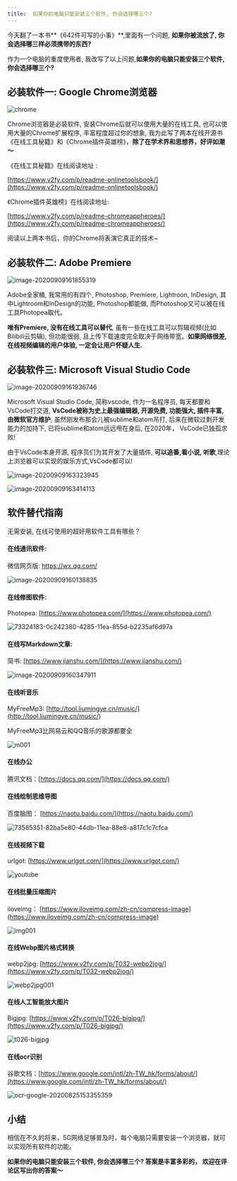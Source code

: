 ```yaml
---
title:  如果你的电脑只能安装三个软件, 你会选择哪三个?
---
```


今天翻了一本书**《642件可写的小事》**,里面有一个问题, **如果你被流放了, 你会选择哪三样必须携带的东西?**

作为一个电脑的重度使用者, 我改写了以上问题,**如果你的电脑只能安装三个软件, 你会选择哪三个?**

## 必装软件一: Google Chrome浏览器



![chrome](https://www.v2fy.com/asset/0i/jikemiji/jikemiji-md/kr-000117.assets/chrome.png)


Chrome浏览器是必装软件, 安装Chrome后就可以使用大量的在线工具, 也可以使用大量的Chrome扩展程序, 丰富程度超过你的想象, 我为此写了两本在线开源书《在线工具秘籍》和《Chrome插件英雄榜》，**除了在学术界和思想界，好评如潮～**



《在线工具秘籍》在线阅读地址 :

[https://www.v2fy.com/p/readme-onlinetoolsbook/](https://www.v2fy.com/p/readme-onlinetoolsbook/)



《Chrome插件英雄榜》在线阅读地址:

[https://www.v2fy.com/p/readme-chromeappheroes/](https://www.v2fy.com/p/readme-chromeappheroes/)



阅读以上两本书后，你的Chrome将表演它真正的技术~



## 必装软件二: Adobe Premiere

![image-20200909161855319](https://www.v2fy.com/asset/0i/jikemiji/jikemiji-md/kr-000117.assets/image-20200909161855319.png)



Adobe全家桶, 我常用的有四个, Photoshop, Premiere, Lightroon, InDesign, 其中Lightroom和InDesign的功能, Photoshop都能做, 而Photoshop又可以被在线工具Photopea取代。

**唯有Premiere, 没有在线工具可以替代**, 虽有一些在线工具可以剪辑视频(比如Bilibili云剪辑), 但功能很弱, 且上传下载速度完全取决于网络带宽。**如果网络很差, 在线视频编辑的用户体验, 一定会让用户怀疑人生.**



## 必装软件三: Microsoft Visual Studio Code

![image-20200909161936746](https://www.v2fy.com/asset/0i/jikemiji/jikemiji-md/kr-000117.assets/image-20200909161936746.png)



Microsoft Visual Studio Code, 简称vscode, 作为一名程序员, 每天都要和VsCode打交道, **VsCode被称为史上最强编辑器, 开源免费, 功能强大, 插件丰富, 由微软官方维护**, 虽然刚发布那会儿被sublime和atom吊打, 后来在微软过剩开发能力的加持下, 已将sublime和atom远远甩在身后, 在2020年， VsCode已独孤求败!

由于VsCode本身开源, 程序员们为其开发了大量插件, **可以追番,看小说, 听歌**,理论上浏览器可以实现的娱乐方式,VsCode都可以!

![image-20200909163323945](https://www.v2fy.com/asset/0i/jikemiji/jikemiji-md/kr-000117.assets/image-20200909163323945.png)



![image-20200909163414113](https://www.v2fy.com/asset/0i/jikemiji/jikemiji-md/kr-000117.assets/image-20200909163414113.png)


## 软件替代指南

无需安装, 在线可使用的超好用软件工具有哪些？

#### 在线通讯软件:

微信网页版: https://wx.qq.com/



![image-20200909160138835](https://www.v2fy.com/asset/0i/jikemiji/jikemiji-md/kr-000117.assets/image-20200909160138835.png)

#### 在线修图软件:

Photopea:  [https://www.photopea.com/](https://www.photopea.com/)



![73324183-0c242380-4285-11ea-855d-b2235af6d97a](https://www.v2fy.com/asset/0i/jikemiji/jikemiji-md/kr-000117.assets/73324183-0c242380-4285-11ea-855d-b2235af6d97a.gif)




#### 在线写Markdown文章:

简书: [https://www.jianshu.com/](https://www.jianshu.com/)



![image-20200909160347911](https://www.v2fy.com/asset/0i/jikemiji/jikemiji-md/kr-000117.assets/image-20200909160347911.png)

#### 在线听音乐

MyFreeMp3: [http://tool.liumingye.cn/music/](http://tool.liumingye.cn/music/)

MyFreeMp3比网易云和QQ音乐的歌源都要全



![m001](https://www.v2fy.com/asset/0i/jikemiji/jikemiji-md/kr-000117.assets/m001.gif)



#### 在线办公

腾讯文档：[https://docs.qq.com/](https://docs.qq.com/)




#### 在线绘制思维导图

百度脑图： [https://naotu.baidu.com/](https://naotu.baidu.com/)



![73585351-82ba5e80-44db-11ea-88e8-a817c1c7cfca](https://www.v2fy.com/asset/0i/jikemiji/jikemiji-md/kr-000117.assets/73585351-82ba5e80-44db-11ea-88e8-a817c1c7cfca.gif)


#### 在线视频下载

urlgot: [https://www.urlgot.com/](https://www.urlgot.com/)



![youtube](https://www.v2fy.com/asset/0i/jikemiji/jikemiji-md/kr-000117.assets/youtube.gif)




#### 在线批量压缩图片


iloveimg： [https://www.iloveimg.com/zh-cn/compress-image](https://www.iloveimg.com/zh-cn/compress-image)



![img001](https://www.v2fy.com/asset/0i/jikemiji/jikemiji-md/kr-000117.assets/img001.gif)

#### 在线Webp图片格式转换

webp2jpg: [https://www.v2fy.com/p/T032-webp2jog/](https://www.v2fy.com/p/T032-webp2jog/)



![webp2jpg001](https://www.v2fy.com/asset/0i/jikemiji/jikemiji-md/kr-000117.assets/webp2jpg001.gif)






#### 在线人工智能放大图片

Bigjpg: [https://www.v2fy.com/p/T026-bigjpg/](https://www.v2fy.com/p/T026-bigjpg/)



![t026-bigjpg](https://www.v2fy.com/asset/0i/jikemiji/jikemiji-md/kr-000117.assets/t026-bigjpg.gif)




#### 在线ocr识别

谷歌文档：[https://www.google.com/intl/zh-TW_hk/forms/about/](https://www.google.com/intl/zh-TW_hk/forms/about/)



![ocr-google-20200825153355359](https://www.v2fy.com/asset/0i/jikemiji/jikemiji-md/kr-000117.assets/ocr-google-20200825153355359.gif)



## 小结

相信在不久的将来，5G网络足够普及时，每个电脑只需要安装一个浏览器，就可以实现所有软件的功能。



**如果你的电脑只能安装三个软件, 你会选择哪三个? 答案是丰富多彩的， 欢迎在评论区写出你的答案～**



